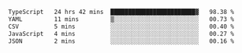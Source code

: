 <!--START_SECTION:waka-->

```txt
TypeScript   24 hrs 42 mins  ████████████████████████▓   98.38 %
YAML         11 mins         ▒░░░░░░░░░░░░░░░░░░░░░░░░   00.73 %
CSV          5 mins          ░░░░░░░░░░░░░░░░░░░░░░░░░   00.40 %
JavaScript   4 mins          ░░░░░░░░░░░░░░░░░░░░░░░░░   00.27 %
JSON         2 mins          ░░░░░░░░░░░░░░░░░░░░░░░░░   00.16 %
```

<!--END_SECTION:waka-->